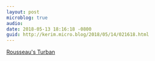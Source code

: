 ```yaml
---
layout: post
microblog: true
audio: 
date: 2018-05-13 18:16:18 -0800
guid: http://kerim.micro.blog/2018/05/14/021618.html
---
```

[Rousseau's Turban](http://www.aramcoworld.com/en-US/Articles/January-2017/Rousseau-s-Turban)
